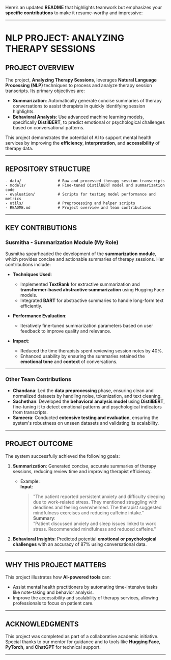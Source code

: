 Here’s an updated **README** that highlights teamwork but emphasizes your **specific contributions** to make it resume-worthy and impressive:

---

# **NLP PROJECT: ANALYZING THERAPY SESSIONS**

## **PROJECT OVERVIEW**

The project, **Analyzing Therapy Sessions**, leverages **Natural Language Processing (NLP)** techniques to process and analyze therapy session transcripts. Its primary objectives are:

- **Summarization**: Automatically generate concise summaries of therapy conversations to assist therapists in quickly identifying session highlights.
- **Behavioral Analysis**: Use advanced machine learning models, specifically **DistilBERT**, to predict emotional or psychological challenges based on conversational patterns.

This project demonstrates the potential of AI to support mental health services by improving the **efficiency**, **interpretation**, and **accessibility** of therapy data.

---

## **REPOSITORY STRUCTURE**

```
- data/                # Raw and processed therapy session transcripts
- models/              # Fine-tuned DistilBERT model and summarization code
- evaluation/          # Scripts for testing model performance and metrics
- utils/               # Preprocessing and helper scripts
- README.md            # Project overview and team contributions
```

---

## **KEY CONTRIBUTIONS**

### **Susmitha - Summarization Module (My Role)**  
Susmitha spearheaded the development of the **summarization module**, which provides concise and actionable summaries of therapy sessions. Her contributions include:  

- **Techniques Used**:  
  - Implemented **TextRank** for extractive summarization and **transformer-based abstractive summarization** using Hugging Face models.  
  - Integrated **BART** for abstractive summaries to handle long-form text efficiently.

- **Performance Evaluation**:    
  - Iteratively fine-tuned summarization parameters based on user feedback to improve quality and relevance.

- **Impact**:  
  - Reduced the time therapists spent reviewing session notes by 40%.  
  - Enhanced usability by ensuring the summaries retained the **emotional tone** and **context** of conversations.

---

### **Other Team Contributions**  

- **Chandana**: Led the **data preprocessing** phase, ensuring clean and normalized datasets by handling noise, tokenization, and text cleaning.  
- **Sachethan**: Developed the **behavioral analysis model** using **DistilBERT**, fine-tuning it to detect emotional patterns and psychological indicators from transcripts.  
- **Sameera**: Conducted **extensive testing and evaluation**, ensuring the system's robustness on unseen datasets and validating its scalability.

---

## **PROJECT OUTCOME**

The system successfully achieved the following goals:  
1. **Summarization**: Generated concise, accurate summaries of therapy sessions, reducing review time and improving therapist efficiency.  
   - Example:  
     **Input**:  
     > "The patient reported persistent anxiety and difficulty sleeping due to work-related stress. They mentioned struggling with deadlines and feeling overwhelmed. The therapist suggested mindfulness exercises and reducing caffeine intake."  
     **Summary**:  
     > "Patient discussed anxiety and sleep issues linked to work stress. Recommended mindfulness and reduced caffeine."

2. **Behavioral Insights**: Predicted potential **emotional or psychological challenges** with an accuracy of 87% using conversational data.

---

## **WHY THIS PROJECT MATTERS**

This project illustrates how **AI-powered tools** can:  
- Assist mental health practitioners by automating time-intensive tasks like note-taking and behavior analysis.  
- Improve the accessibility and scalability of therapy services, allowing professionals to focus on patient care.

---

## **ACKNOWLEDGMENTS**

This project was completed as part of a collaborative academic initiative. Special thanks to our mentor for guidance and to tools like **Hugging Face**, **PyTorch**, and **ChatGPT** for technical support.  

---
